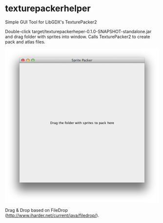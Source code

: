 texturepackerhelper
===================

Simple GUI Tool for LibGDX's TexturePacker2 

Double-click target/texturepackerheper-0.1.0-SNAPSHOT-standalone.jar and drag folder with sprites into window. 
Calls TexturePacker2 to create pack and atlas files. 

![TexturePacker2 GUI](doc/screenshot.png "Optional title")

Drag & Drop based on FileDrop (http://www.iharder.net/current/java/filedrop/). 
